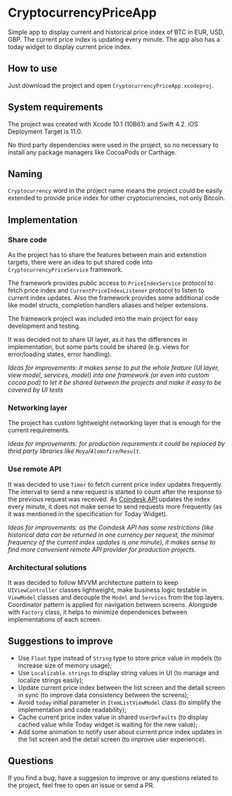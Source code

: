 # CryptocurrencyPriceApp

Simple app to display current and historical price index of BTC in EUR, USD, GBP. 
The current price index is updating every minute. 
The app also has a today widget to display current price index.

## How to use

Just download the project and open `CryptocurrencyPriceApp.xcodeproj`.

## System requirements

The project was created with Xcode 10.1 (10B61) and Swift 4.2. iOS Deployment Target is 11.0. 

No third party dependencies were used in the project, so no necessary to install any package managers like CocoaPods or Carthage.

## Naming

`Cryptocurrency` word in the project name means the project could be easily extended to provide price index for other cryptocurrencies, not only Bitcoin.

## Implementation

### Share code

As the project has to share the features between main and extenstion targets, there were an idea to put shared code into `CryptocurrencyPriceService` framework. 

The framework provides public access to `PriceIndexService` protocol to fetch price index and `CurrentPriceIndexListener` protocol to listen to current index updates. Also the framework provides some additional code like model structs, completion handlers aliases and helper extensions.

The framework project was included into the main project for easy development and testing.

It was decided not to share UI layer, as it has the differences in implementation, but some parts could be shared (e.g. views for error/loading states, error handling).

*Ideas for improvements: it makes sense to put the whole feature (UI layer, view model, services, model) into one framework (or even into custom cocoa pod) to let it be shared between the projects and make it easy to be covered by UI tests*

### Networking layer

The project has custom lightweight networking layer that is enough for the current requirements. 

*Ideas for improvements: for production requrements it could be replaced by thrid party libraries like `Moya`/`Alomofire`/`Result`.*

### Use remote API

It was decided to use `Timer` to fetch current price index updates frequently. The interval to send a new request is started to count after the response to the previous request was received. As [Coindesk API](https://www.coindesk.com/api) updates the index every minute, it does not make sense to send requests more frequently (as it was mentioned in the specification for Today Widget).            

*Ideas for improvements: as the Coindesk API has some restrictions (like historical data can be returned in one currency per request, the minimal frequency of the current index updates is one minute), it makes sense to find more convenient remote API provider for production projects.*

### Architectural solutions

It was decided to follow MVVM architecture pattern to keep `UIViewController` classes lightweight, make business logic testable in `ViewModel` classes and decouple the `Model` and `Services` from the top layers. Coordinator pattern is applied for navigation between screens. Alongside with `Factory` class, it helps to minimize dependenices between implementations of each screen.

## Suggestions to improve

- Use `Float` type instead of `String` type to store price value in models (to increase size of memory usage);
- Use `Localizable.strings` to display string values in UI (to manage and localize strings easily);
- Update current price index between the list screen and the detail screen in sync (to improve data consistency between the screens);
- Avoid `today` initial parameter in `ItemListViewModel` class (to simplify the implementation and code readability);
- Cache current price index value in shared `UserDefaults` (to display cached value while Today widget is waiting for the new value);
- Add some animation to notify user about current price index updates in the list screen and the detail screen (to improve user experience).

## Questions

If you find a bug, have a suggesion to improve or any questions related to the project, feel free to open an issue or send a PR.
